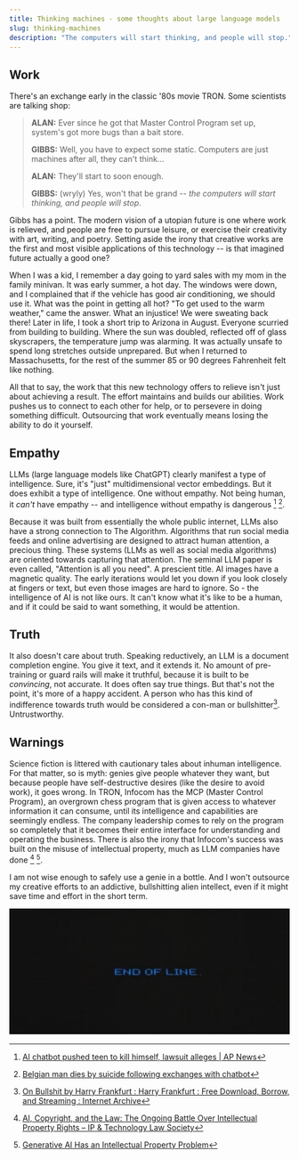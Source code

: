 ```yaml
---
title: Thinking machines - some thoughts about large language models
slug: thinking-machines
description: "The computers will start thinking, and people will stop."
---
```


## Work

There's an exchange early in the classic '80s movie TRON. Some scientists are talking shop:

> **ALAN:** Ever since he got that Master Control Program set up, system's got more bugs than a bait store.
> 
> **GIBBS:** Well, you have to expect some static. Computers are just machines after all, they can't think...
> 
> **ALAN:** They'll start to soon enough.
> 
> **GIBBS:** (wryly) Yes, won't that be grand -- *the computers will start thinking, and people will stop*.

Gibbs has a point. The modern vision of a utopian future is one where work is relieved, and people are free to pursue leisure, or exercise their creativity with art, writing, and poetry. Setting aside the irony that creative works are the first and most visible applications of this technology -- is that imagined future actually a good one?

When I was a kid, I remember a day going to yard sales with my mom in the family minivan. It was early summer, a hot day. The windows were down, and I complained that if the vehicle has good air conditioning, we should use it. What was the point in getting all hot? "To get used to the warm weather," came the answer. What an injustice! We were sweating back there! Later in life, I took a short trip to Arizona in August. Everyone scurried from building to building. Where the sun was doubled, reflected off of glass skyscrapers, the temperature jump was alarming. It was actually unsafe to spend long stretches outside unprepared. But when I returned to Massachusetts, for the rest of the summer 85 or 90 degrees Fahrenheit felt like nothing.

All that to say, the work that this new technology offers to relieve isn't just about achieving a result. The effort maintains and builds our abilities. Work pushes us to connect to each other for help, or to persevere in doing something difficult. Outsourcing that work eventually means losing the ability to do it yourself.

## Empathy

LLMs (large language models like ChatGPT) clearly manifest a type of intelligence. Sure, it's "just" multidimensional vector embeddings. But it does exhibit a type of intelligence. One without empathy. Not being human, it *can't* have empathy -- and intelligence without empathy is dangerous [^1] [^2].

Because it was built from essentially the whole public internet, LLMs also have a strong connection to The Algorithm. Algorithms that run social media feeds and online advertising are designed to attract human attention, a precious thing. These systems (LLMs as well as social media algorithms) are oriented towards capturing that attention. The seminal LLM paper is even called, "Attention is all you need". A prescient title. AI images have a magnetic quality. The early iterations would let you down if you look closely at fingers or text, but even those images are hard to ignore. So - the intelligence of AI is not like ours. It can't know what it's like to be a human, and if it could be said to want something, it would be attention.

## Truth

It also doesn't care about truth. Speaking reductively, an LLM is a document completion engine. You give it text, and it extends it. No amount of pre-training or guard rails will make it truthful, because it is built to be *convincing*, not accurate. It does often say true things. But that's not the point, it's more of a happy accident. A person who has this kind of indifference towards truth would be considered a con-man or bullshitter[^3]. Untrustworthy.

## Warnings

Science fiction is littered with cautionary tales about inhuman intelligence. For that matter, so is myth: genies give people whatever they want, but because people have self-destructive desires (like the desire to avoid work), it goes wrong. In TRON, Infocom has the MCP (Master Control Program), an overgrown chess program that is given access to whatever information it can consume, until its intelligence and capabilities are seemingly endless. The company leadership comes to rely on the program so completely that it becomes their entire interface for understanding and operating the business. There is also the irony that Infocom's success was built on the misuse of intellectual property, much as LLM companies have done [^4] [^5].

I am not wise enough to safely use a genie in a bottle. And I won't outsource my creative efforts to an addictive, bullshitting alien intellect, even if it might save time and effort in the short term.

![End of line](/2025-04-24--end-of-line.jpg)

[^1]: [AI chatbot pushed teen to kill himself, lawsuit alleges | AP News](https://apnews.com/article/chatbot-ai-lawsuit-suicide-teen-artificial-intelligence-9d48adc572100822fdbc3c90d1456bd0)
[^2]: [Belgian man dies by suicide following exchanges with chatbot](https://www.brusselstimes.com/430098/belgian-man-commits-suicide-following-exchanges-with-chatgpt)
[^3]: [On Bullshit by Harry Frankfurt : Harry Frankfurt : Free Download, Borrow, and Streaming : Internet Archive](https://archive.org/details/on-bullshit-by-harry-frankfurt)
[^4]: [AI, Copyright, and the Law: The Ongoing Battle Over Intellectual Property Rights – IP & Technology Law Society](https://sites.usc.edu/iptls/2025/02/04/ai-copyright-and-the-law-the-ongoing-battle-over-intellectual-property-rights/)
[^5]: [Generative AI Has an Intellectual Property Problem](https://hbr.org/2023/04/generative-ai-has-an-intellectual-property-problem)